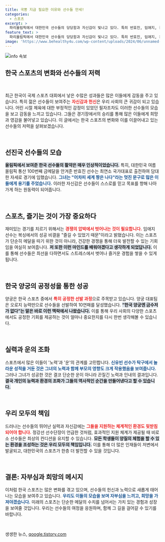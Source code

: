 ```yaml
---
title: 국뽕 지금 필요한 이유와 선수들 만세!
categories:
  - 스포츠
excerpt: >
  파리올림픽에서 대한민국 선수들의 당당함과 자신감이 빛나고 있다. 특히 반효진, 임애지, 김예지 선수들은 스포츠의 진정한 즐거움과 매력을 선보이며 국민에게 자부심을 안겨주고 있다. 운동을 통해 삶의 의미와 즐거움을 찾고자 하는 여정이 매력적이다.
feature_text: >
  파리올림픽에서 대한민국 선수들의 당당함과 자신감이 빛나고 있다. 특히 반효진, 임애지, 김예지 선수들은 스포츠의 진정한 즐거움과 매력을 선보이며 국민에게 자부심을 안겨주고 있다. 운동을 통해 삶의 의미와 즐거움을 찾고자 하는 여정이 매력적이다.
image: 'https://www.behealthy4u.com/wp-content/uploads/2024/06/unnamed-file.png'
---
```


<p><img src="https://www.behealthy4u.com/wp-content/uploads/2024/06/unnamed-file.png" alt="info 속보" /></p>

<h2 data-ke-size="size26">한국 스포츠의 변화와 선수들의 저력</h2>

<p data-ke-size="size16">&nbsp;</p>

<p>최근 한국이 국제 스포츠 대회에서 낳은 수많은 성과들은 많은 이들에게 감동을 주고 있습니다. 특히 젊은 선수들이 보여주는 <b><span style="color: #ee2323;">자신감과 헌신</span></b>은 우리 사회의 큰 귀감이 되고 있습니다. 어린 시절 체육에 대한 부정적인 감정이 있었던 필자조차도 이러한 선수들의 모습을 보고 감동을 느끼고 있습니다. 그들은 경기장에서의 승리를 통해 많은 이들에게 희망과 영감을 불어넣고 있습니다. 이 글에서는 한국 스포츠의 변화와 이를 이끌어내고 있는 선수들의 저력을 살펴보겠습니다.</p>

<p data-ke-size="size16">&nbsp;</p>

<h2 data-ke-size="size26">선진국 선수들의 모습</h2>

<p><b><span style="background-color: #21538527;">올림픽에서 보여준 한국 선수들의 활약은 매우 인상적이었습니다.</span></b> 특히, 대한민국 여름올림픽 통산 100번째 금메달을 안겨준 반효진 선수는 최연소 국가대표로 출전하여 담대한 자세로 경기에 임했습니다. <b><span style="color: #1a5490;">그녀는 "어차피 세계 짱은 나다"라는 멋진 문구로 많은 이들에게 용기를 주었습니다.</span></b> 이러한 자신감은 선수들이 스스로를 믿고 목표를 향해 나아가게 하는 원동력이 되어줍니다.</p>

<p data-ke-size="size16">&nbsp;</p>

<h2 data-ke-size="size26">스포츠, 즐기는 것이 가장 중요하다</h2>

<p>재미있는 경기를 치르기 위해서는 <b><span style="color: #ee2323;">경쟁의 압박에서 벗어나는 것이 필요합니다.</span></b> 임애지 선수는 복싱에서의 성공 비결을 "즐길 수 있었기 때문"이라고 밝혔습니다. 이는 스포츠가 단순히 메달을 따기 위한 것이 아니라, 건강한 경쟁을 통해 더욱 발전할 수 있는 기회임을 여실히 보여줍니다. <b><span style="background-color: #21538527;">저 또한 이런 마인드를 배워야겠다고 생각하게 되었답니다.</span></b> 이를 통해 선수들은 최선을 다하면서도 스트레스에서 벗어나 즐거운 경험을 쌓을 수 있게 됩니다.</p>

<p data-ke-size="size16">&nbsp;</p>

<h2 data-ke-size="size26">한국 양궁의 공정성을 통한 성공</h2>

<p>양궁은 한국 스포츠 중에서 <b><span style="color: #ee2323;">특히 공정한 선발 과정</span></b>으로 주목받고 있습니다. 양궁 대표팀은 오로지 능력만으로 선수들을 선발하여 10연패를 달성했습니다. <b><span style="background-color: #21538527;">“한국 양궁엔 금수저가 없다”는 말은 바로 이런 맥락에서 나왔습니다.</span></b> 이를 통해 우리 사회의 다양한 스포츠에서도 공정한 기회를 제공하는 것이 얼마나 중요한지를 다시 한번 생각해볼 수 있습니다.</p>

<p data-ke-size="size16">&nbsp;</p>

<h2 data-ke-size="size26">실력과 운의 조화</h2>

<p>스포츠에서 많은 이들이 '노력'과 '운'의 관계를 고민합니다. <b><span style="color: #1a5490;">신유빈 선수가 탁구에서 놀라운 성적을 거둔 것은 그녀의 노력과 함께 부모의 영향도 크게 작용했음을 보여줍니다.</span></b> 그러나 그녀가 성공한 것은 결코 단순한 운이 아니라 끈질긴 노력과 인내의 결과입니다. <b><span style="background-color: #21538527;">결국 개인의 능력과 환경의 조화가 그들의 역사적인 순간을 만들어낸다고 할 수 있습니다.</span></b></p>

<p data-ke-size="size16">&nbsp;</p>

<h2 data-ke-size="size26">우리 모두의 책임</h2>

<p>드러나는 선수들의 뛰어난 실력과 자신감에는 <b><span style="color: #ee2323;">그들을 지원하는 체계적인 환경도 뒷받침되어야 합니다.</span></b> 정강선 선수단장이 언급한 것처럼, 효과적인 지원 체계가 제공될 때 비로소 선수들은 최상의 컨디션을 유지할 수 있습니다. <b><span style="background-color: #21538527;">모든 학생들이 양질의 체험을 할 수 있는 환경을 조성하는 것은 우리 모두의 책임입니다.</span></b> 이를 통해 더 많은 인재들이 저변에서 발굴되고, 대한민국의 스포츠가 한층 더 발전할 수 있을 것입니다.</p>

<p data-ke-size="size16">&nbsp;</p>

<h2 data-ke-size="size26">결론: 자부심과 희망의 메시지</h2>

<p>이처럼 한국 스포츠는 많은 변화를 겪고 있으며, 선수들의 헌신과 노력으로 새롭게 태어나는 모습을 보여주고 있습니다. <b><span style="color: #1a5490;">우리도 이들의 모습을 보며 자부심을 느끼고, 희망을 가져야겠습니다.</span></b> 미래의 스포츠는 단순한 메달의 수치를 넘어서는 가치 있는 경험과 성장을 보여줄 것입니다. 우리는 선수들의 여정을 응원하며, 함께 그 길을 걸어갈 수 있기를 바랍니다.</p>

<p data-ke-size="size16">&nbsp;</p>
생생한 뉴스, <a href="https://qoogle.tistory.com" rel="dofollow">qoogle.tistory.com</a>



